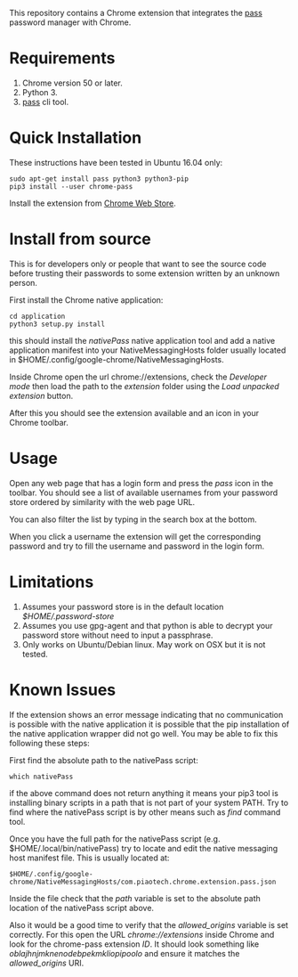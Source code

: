 This repository contains a Chrome extension that integrates the [pass](https://www.passwordstore.org/) password
manager with Chrome.

# Requirements

 1. Chrome version 50 or later.
 2. Python 3.
 3. [pass](https://www.passwordstore.org/) cli tool.

# Quick Installation

These instructions have been tested in Ubuntu 16.04 only:

    sudo apt-get install pass python3 python3-pip
    pip3 install --user chrome-pass

Install the extension from [Chrome Web Store](https://chrome.google.com/webstore/detail/chrome-pass-zx2c4/oblajhnjmknenodebpekmkliopipoolo).


# Install from source

This is for developers only or people that want to see the source code before trusting their passwords to some
extension written by an unknown person.

First install the Chrome native application:

    cd application
    python3 setup.py install

this should install the *nativePass* native application tool and add a native application manifest into your
NativeMessagingHosts folder usually located in \$HOME/.config/google-chrome/NativeMessagingHosts.

Inside Chrome open the url chrome://extensions, check the *Developer mode* then load the path to the
*extension* folder using the *Load unpacked extension* button.

After this you should see the extension available and an icon in your Chrome toolbar.

# Usage

Open any web page that has a login form and press the *pass* icon in the toolbar. You should see a list of
available usernames from your password store ordered by similarity with the web page URL.

You can also filter the list by typing in the search box at the bottom.

When you click a username the extension will get the corresponding password and try to fill the username and
password in the login form.

# Limitations

 1. Assumes your password store is in the default location *\$HOME/.password-store*
 2. Assumes you use gpg-agent and that python is able to decrypt your password store without need to input
 a passphrase.
 3. Only works on Ubuntu/Debian linux. May work on OSX but it is not tested.

# Known Issues

If the extension shows an error message indicating that no communication is possible with the native application it is possible that the
pip installation of the native application wrapper did not go well. You may be able to fix this following these steps:

First find the absolute path to the nativePass script:

    which nativePass

if the above command does not return anything it means your pip3 tool is installing binary scripts in a path that is not part of your system
PATH. Try to find where the nativePass script is by other means such as *find* command tool.

Once you have the full path for the nativePass script (e.g. \$HOME/.local/bin/nativePass) try to locate and edit the native messaging host
manifest file. This is usually located at:

    $HOME/.config/google-chrome/NativeMessagingHosts/com.piaotech.chrome.extension.pass.json

Inside the file check that the *path* variable is set to the absolute path location of the nativePass script above.

Also it would be a good time to verify that the *allowed_origins* variable is set correctly. For this open the URL *chrome://extensions*
inside Chrome and look for the chrome-pass extension *ID*. It should look something like *oblajhnjmknenodebpekmkliopipoolo* and ensure it
matches the *allowed_origins* URI.

